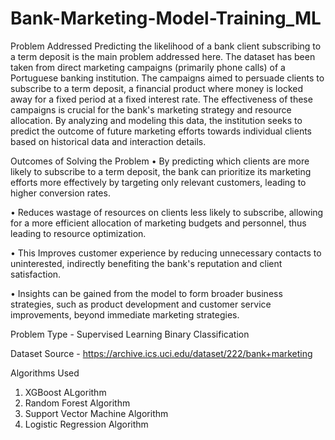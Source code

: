 # Bank-Marketing-Model-Training_ML

Problem Addressed
Predicting the likelihood of a bank client subscribing to a term deposit is the main problem addressed here. The dataset has been taken from direct marketing campaigns (primarily phone calls) of a Portuguese banking institution. The campaigns aimed to persuade clients to subscribe to a term deposit, a financial product where money is locked away for a fixed period at a fixed interest rate. The effectiveness of these campaigns is crucial for the bank's marketing strategy and resource allocation. By analyzing and modeling this data, the institution seeks to predict the outcome of future marketing efforts towards individual clients based on historical data and interaction details.

Outcomes of Solving the Problem
•	By predicting which clients are more likely to subscribe to a term deposit, the bank can prioritize its marketing efforts more effectively by targeting only relevant customers, leading to higher conversion rates.

•	Reduces wastage of resources on clients less likely to subscribe, allowing for a more efficient allocation of marketing budgets and personnel, thus leading to resource optimization.

•	This Improves customer experience by reducing unnecessary contacts to uninterested, indirectly benefiting the bank's reputation and client satisfaction.

•	Insights can be gained from the model to form broader business strategies, such as product development and customer service improvements, beyond immediate marketing strategies.

Problem Type - Supervised Learning Binary Classification

Dataset Source - https://archive.ics.uci.edu/dataset/222/bank+marketing

Algorithms Used
1. XGBoost ALgorithm
2. Random Forest Algorithm
3. Support Vector Machine Algorithm
4. Logistic Regression Algorithm
   
